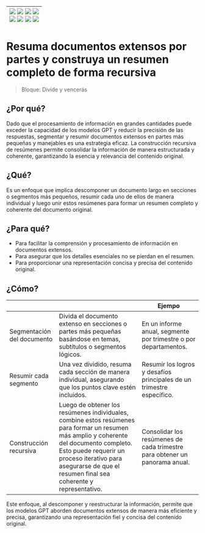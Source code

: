 <div align=right>

|[![](https://img.shields.io/badge/-Inicio-FFF?style=flat&logo=Emlakjet&logoColor=black)](/README.md) [![](https://img.shields.io/badge/-Introducción-FFF?style=flat&logo=abbrobotstudio&logoColor=black)](/documentos/intro.md) [![](https://img.shields.io/badge/-Modelos_de_lenguaje-FFF?style=flat&logo=LiveChat&logoColor=black)](/documentos/LLMs.md) [![](https://img.shields.io/badge/-Panorámica-FFF?style=flat&logo=openstreetmap&logoColor=black)](/documentos/panoramica.md)<br>  [![](https://img.shields.io/badge/-Prompts-FFF?style=flat&logo=Proton&logoColor=black)](/documentos/prompts/README.md) [![](https://img.shields.io/badge/-Ing,_de_prompts-FFF?style=flat&logo=googleearthengine&logoColor=black)](/documentos/ingenieriaDePrompts/README.md) [![](https://img.shields.io/badge/-Patrones-FFF?style=flat&logo=textpattern&logoColor=black)](/documentos/ingenieriaDePrompts/patrones/README.md) [![](https://img.shields.io/badge/-Casos_de_uso-FFF?style=flat&logo=gitbook&logoColor=black)](/documentos/casosDeUso/README.md)|
|-:|

</div>

# Resuma documentos extensos por partes y construya un resumen completo de forma recursiva

> Bloque: Divide y vencerás

## ¿Por qué?

Dado que el procesamiento de información en grandes cantidades puede exceder la capacidad de los modelos GPT y reducir la precisión de las respuestas, segmentar y resumir documentos extensos en partes más pequeñas y manejables es una estrategia eficaz. La construcción recursiva de resúmenes permite consolidar la información de manera estructurada y coherente, garantizando la esencia y relevancia del contenido original.

## ¿Qué?

Es un enfoque que implica descomponer un documento largo en secciones o segmentos más pequeños, resumir cada uno de ellos de manera individual y luego unir estos resúmenes para formar un resumen completo y coherente del documento original.

## ¿Para qué?

- Para facilitar la comprensión y procesamiento de información en documentos extensos.
- Para asegurar que los detalles esenciales no se pierdan en el resumen.
- Para proporcionar una representación concisa y precisa del contenido original.

## ¿Cómo?

|||Ejempo|
|-|-|-|
Segmentación del documento|Divida el documento extenso en secciones o partes más pequeñas basándose en temas, subtítulos o segmentos lógicos.|En un informe anual, segmente por trimestre o por departamentos.
Resumir cada segmento|Una vez dividido, resuma cada sección de manera individual, asegurando que los puntos clave estén incluidos.|Resumir los logros y desafíos principales de un trimestre específico.
Construcción recursiva|Luego de obtener los resúmenes individuales, combine estos resúmenes para formar un resumen más amplio y coherente del documento completo. Esto puede requerir un proceso iterativo para asegurarse de que el resumen final sea coherente y representativo.|Consolidar los resúmenes de cada trimestre para obtener un panorama anual.

Este enfoque, al descomponer y reestructurar la información, permite que los modelos GPT aborden documentos extensos de manera más eficiente y precisa, garantizando una representación fiel y concisa del contenido original.